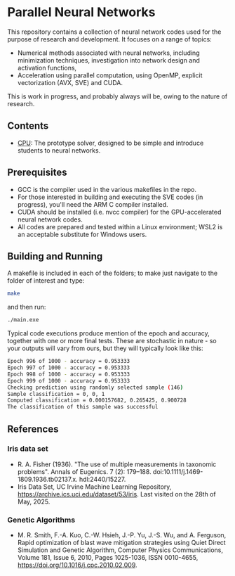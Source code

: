 # Parallel Neural Networks

This repository contains a collection of neural network codes used for the purpose of research and development. It focuses on a range of topics:

* Numerical methods associated with neural networks, including minimization techniques, investigation into network design and activation functions,
* Acceleration using parallel computation, using OpenMP, explicit vectorization (AVX, SVE) and CUDA.

This is work in progress, and probably always will be, owing to the nature of research.

## Contents

* [CPU](./CPU/README.md): The prototype solver, designed to be simple and introduce students to neural networks.

## Prerequisites

* GCC is the compiler used in the various makefiles in the repo.
* For those interested in building and executing the SVE codes (in progress), you'll need the ARM C compiler installed.
* CUDA should be installed (i.e. nvcc compiler) for the GPU-accelerated neural network codes.
* All codes are prepared and tested within a Linux environment; WSL2 is an acceptable substitute for Windows users.

## Building and Running

A makefile is included in each of the folders; to make just navigate to the folder of interest and type:

```bash
make
```
and then run:

```bash
./main.exe
```

Typical code executions produce mention of the epoch and accuracy, together with one or more final tests. These are stochastic in nature - so your outputs will vary from ours, but they will typically look like this:

```bash
Epoch 996 of 1000 - accuracy = 0.953333
Epoch 997 of 1000 - accuracy = 0.953333
Epoch 998 of 1000 - accuracy = 0.953333
Epoch 999 of 1000 - accuracy = 0.953333
Checking prediction using randomly selected sample (146)
Sample classification = 0, 0, 1
Computed classification = 0.000157682, 0.265425, 0.900728
The classification of this sample was successful
```

## References

### Iris data set
* R. A. Fisher (1936). "The use of multiple measurements in taxonomic problems". Annals of Eugenics. 7 (2): 179–188. doi:10.1111/j.1469-1809.1936.tb02137.x. hdl:2440/15227.  
* Iris Data Set, UC Irvine Machine Learning Repository,
https://archive.ics.uci.edu/dataset/53/iris. Last visited on the 28th of May, 2025.

### Genetic Algorithms

* M. R. Smith, F.-A. Kuo, C.-W. Hsieh, J.-P. Yu, J.-S. Wu, and A. Ferguson, Rapid optimization of blast wave mitigation strategies using Quiet Direct Simulation and Genetic Algorithm, Computer Physics Communications, Volume 181, Issue 6,
2010,
Pages 1025-1036,
ISSN 0010-4655,
https://doi.org/10.1016/j.cpc.2010.02.009.

